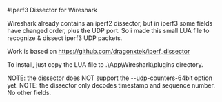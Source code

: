 #Iperf3 Dissector for Wireshark

Wireshark already contains an iperf2 dissector, but in iperf3 some fields have changed order, plus the UDP port.
So i made this small LUA file to recognize & dissect iperf3 UDP packets.

Work is based on https://github.com/dragonxtek/iperf_dissector

To install, just copy the LUA file to .\App\Wireshark\plugins directory.

NOTE: the dissector does NOT support the --udp-counters-64bit option yet.
NOTE: the dissector only decodes timestamp and sequence number. No other fields.
